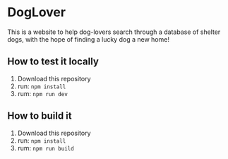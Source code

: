 # DogLover

This is a website to help dog-lovers search through a database of shelter dogs, with the hope of finding a lucky dog a new home!

## How to test it locally

1. Download this repository
1. run: `npm install`
1. rum: `npm run dev`

## How to build it

1. Download this repository
1. run: `npm install`
1. rum: `npm run build`

